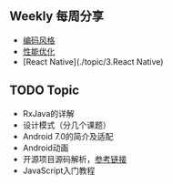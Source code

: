 ## Weekly 每周分享
* [编码风格](./topic/1.编码风格)
* [性能优化](./topic/2.性能优化)
* [React Native](./topic/3.React Native)

## TODO Topic
* RxJava的详解
* 设计模式（分几个课题）
* Android 7.0的简介及适配
* Android动画
* 开源项目源码解析，[参考链接](http://a.codekk.com/)
* JavaScript入门教程
